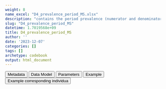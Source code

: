 ```yaml
---
weight: 8
name_excel: "D4_prevalence_period_MS.xlsx"
description: "contains the period prevalence (numerator and denominatore) per algorithm, timeframe and ageband"
slug: "D4_prevalence_period_MS"
datetime: 1.7019568e+09
title: D4_prevalence_period_MS
author: ''
date: '2023-12-07'
categories: []
tags: []
archetype: codebook
output: html_document
---
```


<script src="/rmarkdown-libs/core-js/shim.min.js"></script>
<script src="/rmarkdown-libs/react/react.min.js"></script>
<script src="/rmarkdown-libs/react/react-dom.min.js"></script>
<script src="/rmarkdown-libs/reactwidget/react-tools.js"></script>
<script src="/rmarkdown-libs/htmlwidgets/htmlwidgets.js"></script>
<link href="/rmarkdown-libs/reactable/reactable.css" rel="stylesheet" />
<script src="/rmarkdown-libs/reactable-binding/reactable.js"></script>
<div class="tab">
<button class="tablinks" onclick="openCity(event, &#39;Metadata&#39;)" id="defaultOpen">Metadata</button>
<button class="tablinks" onclick="openCity(event, &#39;Data Model&#39;)">Data Model</button>
<button class="tablinks" onclick="openCity(event, &#39;Parameters&#39;)">Parameters</button>
<button class="tablinks" onclick="openCity(event, &#39;Example&#39;)">Example</button>
<button class="tablinks" onclick="openCity(event, &#39;Example corresponding individua&#39;)">Example corresponding individua</button>
</div>
<div id="Metadata" class="tabcontent">
<div id="htmlwidget-1" class="reactable html-widget " style="width:auto;height:600px;"></div>
<script type="application/json" data-for="htmlwidget-1">{"x":{"tag":{"name":"Reactable","attribs":{"data":{"medatata_name":["Name of the dataset","Content of the dataset","Unit of observation","Dataset where the list of UoOs is fully listed and with 1 record per UoO","How many observations per UoO","Variables capturing the UoO","Primary key","Parameters",null,null,null,null,null,null,null,null,null,null,null,null],"metadata_content":["D4_prevalence_period_MS","contains the period prevalence (numerator and denominatore) per algorithm, timeframe and ageband","algorithm timeframe ageband",null,"1.0","algorithm timeframe ageband",null,null,null,null,null,null,null,null,null,null,null,null,null,null]},"columns":[{"id":"medatata_name","name":"medatata_name","type":"character"},{"id":"metadata_content","name":"metadata_content","type":"character"}],"sortable":false,"searchable":true,"pagination":false,"highlight":true,"bordered":true,"striped":true,"style":{"maxWidth":1800},"height":"600px","dataKey":"f6018e79e07dafda3cd88ccf613db106"},"children":[]},"class":"reactR_markup"},"evals":[],"jsHooks":[]}</script>
</div>
<div id="Data Model" class="tabcontent">
<div id="htmlwidget-2" class="reactable html-widget " style="width:auto;height:600px;"></div>
<script type="application/json" data-for="htmlwidget-2">{"x":{"tag":{"name":"Reactable","attribs":{"data":{"VarName":["type_of_prevalence","timeframe","ageband","numerator","denominator","algorithm","timeframe_LevelOrder","ageband_LevelOrder",null,null,null,null,null,null,null,null,null,null,null,null],"Description":["whether the prevalence is a period prevalence, an average monthly prevalence, or a persontime prevalence","timeframe when the prevalence is computed","ageband during the timeframe","numerator contributed by the population in this timeframe and ageband","denominator contributed by the population in this timeframe and ageband",null,"level of aggregation of timeframe","level of aggregation of ageband",null,null,null,null,null,null,null,null,null,null,null,null],"Format":["string","string",null,"int","int","string","int","int",null,null,null,null,null,null,null,null,null,null,null,null],"Vocabulary":["period_prevalence\naverage_monthly_prevalence\npersontime_prevalence","2005\n...\n2019\n\n2005-2006\n2007-2009\n...\n2017-2019\n\n2005-2009\n2010-2014\n2015-2019\n2005-2019\n\nall","all\n\n15-24\n25-34\n35-49\n\n15-24\n25-29\n30-34\n35-39\n40-49\n\n15-19\n20-24\n25-29\n30-34\n35-39\n40-44\n45-49",null,null,"MS1\nMS2\nMS3\nMS4\nMS5","1 = first level (year)\n2 = second level (2 or 3 years)\n3 = third level (5 years)\n99 = highest level (all)","1 = first level (5-year agebands)\n2 = second level (15-24,25-29,30-34,35-39,40-49)\n3 = third level (15-24,25-34,35-49)\n99 = highest level (all)",null,null,null,null,null,null,null,null,null,null,null,null],"Parameters":[null,null,null,null,null,null,null,null,null,null,null,null,null,null,null,null,null,null,null,null],"Notes and examples":["in this dataset all recods have this variable = \"period_prevalence\"",null,null,"in the case of period prevalence",null,null,null,null,null,null,null,null,null,null,null,null,null,null,null,null],"Source tables and variables":[null,null,null,null,null,null,null,null,null,null,null,null,null,null,null,null,null,null,null,null],"Retrieved":[null,null,null,null,null,null,null,null,null,null,null,null,null,null,null,null,null,null,null,null],"Calculated":[null,null,null,null,null,null,null,null,null,null,null,null,null,null,null,null,null,null,null,null],"Algorithm_id":[null,null,null,null,null,null,null,null,null,null,null,null,null,null,null,null,null,null,null,null],"Rule":[null,null,null,null,null,null,null,null,null,null,null,null,null,null,null,null,null,null,null,null]},"columns":[{"id":"VarName","name":"VarName","type":"character"},{"id":"Description","name":"Description","type":"character"},{"id":"Format","name":"Format","type":"character"},{"id":"Vocabulary","name":"Vocabulary","type":"character"},{"id":"Parameters","name":"Parameters","type":"logical"},{"id":"Notes and examples","name":"Notes and examples","type":"character"},{"id":"Source tables and variables","name":"Source tables and variables","type":"logical"},{"id":"Retrieved","name":"Retrieved","type":"logical"},{"id":"Calculated","name":"Calculated","type":"logical"},{"id":"Algorithm_id","name":"Algorithm_id","type":"logical"},{"id":"Rule","name":"Rule","type":"logical"}],"sortable":false,"searchable":true,"pagination":false,"highlight":true,"bordered":true,"striped":true,"style":{"maxWidth":1800},"height":"600px","dataKey":"71acccd013c2d6c4d92a0068092d42ab"},"children":[]},"class":"reactR_markup"},"evals":[],"jsHooks":[]}</script>
</div>
<div id="Parameters" class="tabcontent">
<div id="htmlwidget-3" class="reactable html-widget " style="width:auto;height:600px;"></div>
<script type="application/json" data-for="htmlwidget-3">{"x":{"tag":{"name":"Reactable","attribs":{"data":{"parameter":[null,null,null,null,null,null,null,null,null,null,null,null,null,null,null,null,null,null,null,null],"value":[null,null,null,null,null,null,null,null,null,null,null,null,null,null,null,null,null,null,null,null]},"columns":[{"id":"parameter","name":"parameter","type":"logical"},{"id":"value","name":"value","type":"logical"}],"sortable":false,"searchable":true,"pagination":false,"highlight":true,"bordered":true,"striped":true,"style":{"maxWidth":1800},"height":"600px","dataKey":"0b8053400ba14f40add5694cabec5db3"},"children":[]},"class":"reactR_markup"},"evals":[],"jsHooks":[]}</script>
</div>
<div id="Example" class="tabcontent">
<div id="htmlwidget-4" class="reactable html-widget " style="width:auto;height:600px;"></div>
<script type="application/json" data-for="htmlwidget-4">{"x":{"tag":{"name":"Reactable","attribs":{"data":{"timeframe":["2005.0","2005.0","2005.0","2005.0","2005.0","2005-2007","2005-2007","2005-2007","2005-2007","2005-2007","2005-2007","2005-2007","2005-2007","2005-2007","2005-2007","2005-2007","2005-2007","2005-2007","2005-2007","2005-2007"],"timeframe_LevelOrder":[1,1,1,1,1,2,2,2,2,2,2,2,2,2,2,2,2,2,2,2],"ageband":["all","all","all","all","all","15-19","20-24","30-34","25-29","45-49","40-44","35-39","15-24","30-34","25-29","40-49","35-39","15-24","25-34","35-49"],"Ageband_LevelOrder":[99,99,99,99,99,1,1,1,1,1,1,1,2,2,2,2,2,3,3,3],"numerator":[1,1,0,1,1,0,0,0,0,0,1,0,0,0,0,1,0,0,0,1],"denominator":[237,237,237,237,237,50,54,62,61,55,55,63,93,62,61,92,63,93,100,130],"algorithm":["MS1","MS2","MS3","MS4","MS5","MS1","MS1","MS1","MS1","MS1","MS1","MS1","MS1","MS1","MS1","MS1","MS1","MS1","MS1","MS1"],"type_of_prevalence":["period_prevalence","period_prevalence","period_prevalence","period_prevalence","period_prevalence","period_prevalence","period_prevalence","period_prevalence","period_prevalence","period_prevalence","period_prevalence","period_prevalence","period_prevalence","period_prevalence","period_prevalence","period_prevalence","period_prevalence","period_prevalence","period_prevalence","period_prevalence"]},"columns":[{"id":"timeframe","name":"timeframe","type":"character"},{"id":"timeframe_LevelOrder","name":"timeframe_LevelOrder","type":"numeric"},{"id":"ageband","name":"ageband","type":"character"},{"id":"Ageband_LevelOrder","name":"Ageband_LevelOrder","type":"numeric"},{"id":"numerator","name":"numerator","type":"numeric"},{"id":"denominator","name":"denominator","type":"numeric"},{"id":"algorithm","name":"algorithm","type":"character"},{"id":"type_of_prevalence","name":"type_of_prevalence","type":"character"}],"sortable":false,"searchable":true,"pagination":false,"highlight":true,"bordered":true,"striped":true,"style":{"maxWidth":1800},"height":"600px","dataKey":"d0dc2ccc304d459199def50365ac5dba"},"children":[]},"class":"reactR_markup"},"evals":[],"jsHooks":[]}</script>
</div>
<div id="Example corresponding individua" class="tabcontent">
<div id="htmlwidget-5" class="reactable html-widget " style="width:auto;height:600px;"></div>
<script type="application/json" data-for="htmlwidget-5">{"x":{"tag":{"name":"Reactable","attribs":{"data":{"this example shows how an individual contributes to the aggregation (but the actual dataset is aggregated) P000001 starts her observation period towards the end of 2008, she immediately enters the study, and she exits the study mid 2016. When she enters the study she is in the ageband 20-24. She turns 25 in 2013, so she contributes 2 records on that year, except for the ageband 'all' . She turns positive for MS1 (the first algorithm for MS) during 2011. She does contribute to the 5-year period 2005-2009, although she is only briefly observed there. Even in the 5-year band she contributes two records in 2010-2014, one per the age band 20-24 and one for 25-29. In the ageband 'all' she only contributes one record in in 2010-2014.":["person_id","P000001","P000001","P000001","P000001","P000001","P000001","P000001","P000001","P000001","P000001","P000001","P000001","P000001","P000001","P000001","P000001","P000001","P000001","P000001"],"...2":["start_observation_period","39782.0","39782.0","39782.0","39782.0","39782.0","39782.0","39782.0","39782.0","39782.0","39782.0","39782.0","39782.0","39782.0","39782.0","39782.0","39782.0","39782.0","39782.0","39782.0"],"...3":["cohort_entry_date","39782.0","39782.0","39782.0","39782.0","39782.0","39782.0","39782.0","39782.0","39782.0","39782.0","39782.0","39782.0","39782.0","39782.0","39782.0","39782.0","39782.0","39782.0","39814.0"],"...4":["cohort_exit_date","42551.0","42551.0","42551.0","42551.0","42551.0","42551.0","42551.0","42551.0","42551.0","42551.0","42551.0","42551.0","42551.0","42551.0","42551.0","42551.0","42551.0","42551.0","42551.0"],"...5":["tipe_of_prevalence","period_prevalence","period_prevalence","period_prevalence","period_prevalence","period_prevalence","period_prevalence","period_prevalence","period_prevalence","period_prevalence","period_prevalence","period_prevalence","period_prevalence","period_prevalence","period_prevalence","period_prevalence","period_prevalence","period_prevalence","period_prevalence","period_prevalence"],"...6":["timeframe","2008.0","2009.0","2010.0","2011.0","2012.0","2013.0","2013.0","2014.0","2015.0","2016.0","2009.0","2010.0","2011.0","2012.0","2013.0","2014.0","2015.0","2016.0","2005-2009"],"...7":["ageband","20-24","20-24","20-24","20-24","20-24","20-24","25-29","25-29","25-29","25-29","all","all","all","all","all","all","all","all","20-25"],"...8":["numerator","0.0","0.0","0.0","1.0","1.0","1.0","1.0","1.0","1.0","1.0","0.0","0.0","1.0","1.0","1.0","1.0","1.0","1.0","0.0"],"...9":["denominator","1.0","1.0","1.0","1.0","1.0","1.0","1.0","1.0","1.0","1.0","1.0","1.0","1.0","1.0","1.0","1.0","1.0","1.0","1.0"],"...10":["algorithm","MS1","MS1","MS1","MS1","MS1","MS1","MS1","MS1","MS1","MS1","MS1","MS1","MS1","MS1","MS1","MS1","MS1","MS1","MS1"],"...11":["lookback_time_at_start_timeframe","-334.0","31.0","396.0","761.0","1126.0","1491.0","1856.0","2221.0","2586.0","2951.0","31.0","396.0","761.0","1126.0","1491.0","2221.0","2586.0","2951.0","-1126.0"],"...12":["In_study_at_start_timeframe","0.0","1.0","1.0","1.0","1.0","1.0","1.0","1.0","1.0","1.0","1.0","1.0","1.0","1.0","1.0","1.0","1.0","1.0","0.0"],"...13":["in_study_since_1_years","0.0","0.0","1.0","1.0","1.0","1.0","1.0","1.0","1.0","1.0","0.0","1.0","1.0","1.0","1.0","1.0","1.0","1.0","0.0"],"...14":["in_study_since_2_years","0.0","0.0","0.0","1.0","1.0","1.0","1.0","1.0","1.0","1.0","0.0","0.0","1.0","1.0","1.0","1.0","1.0","1.0","0.0"],"...15":["in_study_since_3_years","0.0","0.0","0.0","0.0","1.0","1.0","1.0","1.0","1.0","1.0","0.0","0.0","0.0","1.0","1.0","1.0","1.0","1.0","0.0"],"...16":["in_study_since_4_years","0.0","0.0","0.0","0.0","0.0","1.0","1.0","1.0","1.0","1.0","0.0","0.0","0.0","0.0","1.0","1.0","1.0","1.0","0.0"],"...17":["in_study_since_5_years","0.0","0.0","0.0","0.0","0.0","0.0","1.0","1.0","1.0","1.0","0.0","0.0","0.0","0.0","0.0","1.0","1.0","1.0","0.0"],"...18":["in_study_since_6_years","0.0","0.0","0.0","0.0","0.0","0.0","0.0","1.0","1.0","1.0","0.0","0.0","0.0","0.0","0.0","1.0","1.0","1.0","0.0"],"...19":["in_study_since_7_years","0.0","0.0","0.0","0.0","0.0","0.0","0.0","0.0","1.0","1.0","0.0","0.0","0.0","0.0","0.0","0.0","1.0","1.0","0.0"],"...20":["in_study_since_8_years","0.0","0.0","0.0","0.0","0.0","0.0","0.0","0.0","0.0","1.0","0.0","0.0","0.0","0.0","0.0","0.0","0.0","1.0","0.0"],"...21":["in_study_since_9_years","0.0","0.0","0.0","0.0","0.0","0.0","0.0","0.0","0.0","0.0","0.0","0.0","0.0","0.0","0.0","0.0","0.0","0.0","0.0"],"...22":["in_study_since_10_years","0.0","0.0","0.0","0.0","0.0","0.0","0.0","0.0","0.0","0.0","0.0","0.0","0.0","0.0","0.0","0.0","0.0","0.0","0.0"]},"columns":[{"id":"this example shows how an individual contributes to the aggregation (but the actual dataset is aggregated) P000001 starts her observation period towards the end of 2008, she immediately enters the study, and she exits the study mid 2016. When she enters the study she is in the ageband 20-24. She turns 25 in 2013, so she contributes 2 records on that year, except for the ageband 'all' . She turns positive for MS1 (the first algorithm for MS) during 2011. She does contribute to the 5-year period 2005-2009, although she is only briefly observed there. Even in the 5-year band she contributes two records in 2010-2014, one per the age band 20-24 and one for 25-29. In the ageband 'all' she only contributes one record in in 2010-2014.","name":"this example shows how an individual contributes to the aggregation (but the actual dataset is aggregated) P000001 starts her observation period towards the end of 2008, she immediately enters the study, and she exits the study mid 2016. When she enters the study she is in the ageband 20-24. She turns 25 in 2013, so she contributes 2 records on that year, except for the ageband 'all' . She turns positive for MS1 (the first algorithm for MS) during 2011. She does contribute to the 5-year period 2005-2009, although she is only briefly observed there. Even in the 5-year band she contributes two records in 2010-2014, one per the age band 20-24 and one for 25-29. In the ageband 'all' she only contributes one record in in 2010-2014.","type":"character"},{"id":"...2","name":"...2","type":"character"},{"id":"...3","name":"...3","type":"character"},{"id":"...4","name":"...4","type":"character"},{"id":"...5","name":"...5","type":"character"},{"id":"...6","name":"...6","type":"character"},{"id":"...7","name":"...7","type":"character"},{"id":"...8","name":"...8","type":"character"},{"id":"...9","name":"...9","type":"character"},{"id":"...10","name":"...10","type":"character"},{"id":"...11","name":"...11","type":"character"},{"id":"...12","name":"...12","type":"character"},{"id":"...13","name":"...13","type":"character"},{"id":"...14","name":"...14","type":"character"},{"id":"...15","name":"...15","type":"character"},{"id":"...16","name":"...16","type":"character"},{"id":"...17","name":"...17","type":"character"},{"id":"...18","name":"...18","type":"character"},{"id":"...19","name":"...19","type":"character"},{"id":"...20","name":"...20","type":"character"},{"id":"...21","name":"...21","type":"character"},{"id":"...22","name":"...22","type":"character"}],"sortable":false,"searchable":true,"pagination":false,"highlight":true,"bordered":true,"striped":true,"style":{"maxWidth":1800},"height":"600px","dataKey":"fa3a0cff38838b38051753089397849a"},"children":[]},"class":"reactR_markup"},"evals":[],"jsHooks":[]}</script>
</div>
